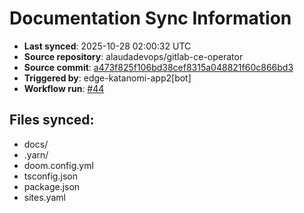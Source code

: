 # Documentation Sync Information

- **Last synced**: 2025-10-28 02:00:32 UTC
- **Source repository**: alaudadevops/gitlab-ce-operator
- **Source commit**: [a473f825f106bd38cef8315a048821f60c866bd3](https://github.com/alaudadevops/gitlab-ce-operator/commit/a473f825f106bd38cef8315a048821f60c866bd3)
- **Triggered by**: edge-katanomi-app2[bot]
- **Workflow run**: [#44](https://github.com/alaudadevops/gitlab-ce-operator/actions/runs/18861636852)

## Files synced:
- docs/
- .yarn/
- doom.config.yml
- tsconfig.json
- package.json
- sites.yaml
